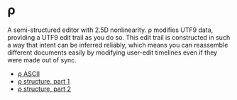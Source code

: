 # ρ
A semi-structured editor with 2.5D nonlinearity. ρ modifies UTF9 data, providing a UTF9 edit trail as you do so. This edit trail is constructed in such a way that intent can be inferred reliably, which means you can reassemble different documents easily by modifying user-edit timelines even if they were made out of sync.

+ [ρ ASCII](rho-ascii.md)
+ [ρ structure, part 1](rho-structure1.md)
+ [ρ structure, part 2](rho-structure2.md)
